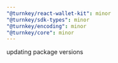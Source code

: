 ```yaml
---
"@turnkey/react-wallet-kit": minor
"@turnkey/sdk-types": minor
"@turnkey/encoding": minor
"@turnkey/core": minor
---
```


updating package versions
